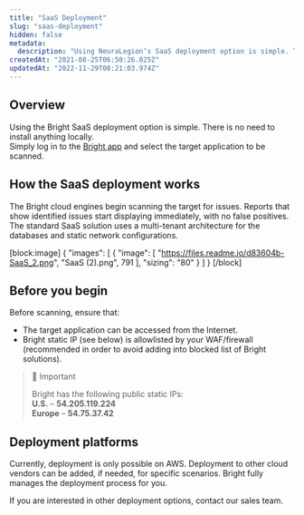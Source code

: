 ```yaml
---
title: "SaaS Deployment"
slug: "saas-deployment"
hidden: false
metadata: 
  description: "Using NeuraLegion’s SaaS deployment option is simple. There is no need to install anything locally. \nSimply log in to the NeuraLegion platform and select the target application to be scanned."
createdAt: "2021-08-25T06:50:26.025Z"
updatedAt: "2022-11-29T08:21:03.974Z"
---
```

## Overview

Using the Bright SaaS deployment option is simple. There is no need to install anything locally.  
Simply log in to the [Bright app](https://app.brightsec.com) and select the target application to be scanned. 

## How the SaaS deployment works

The Bright cloud engines begin scanning the target for issues. Reports that show identified issues start displaying immediately, with no false positives.  
The standard SaaS solution uses a multi-tenant architecture for the databases and static network configurations.

[block:image]
{
  "images": [
    {
      "image": [
        "https://files.readme.io/d83604b-SaaS_2.png",
        "SaaS (2).png",
        791
      ],
      "sizing": "80"
    }
  ]
}
[/block]



## Before you begin

Before scanning, ensure that:

- The target application can be accessed from the Internet.
- Bright static IP (see below) is allowlisted by your WAF/firewall (recommended in order to avoid adding into blocked list of Bright solutions).

> 🚧 Important
> 
> Bright has the following public static IPs:  
> **U.S.** – **54.205.119.224**  
> **Europe** – **54.75.37.42**

## Deployment platforms

Currently, deployment is only possible on AWS. Deployment to other cloud vendors can be added, if needed, for specific scenarios. Bright fully manages the deployment process for you.

If you are interested in other deployment options, contact our sales team.